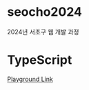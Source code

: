 # seocho2024
2024년 서초구 웹 개발 과정


# TypeScript
[Playground Link](https://www.typescriptlang.org/play/?#code/MYewdgzgLgBBBccoCcCWYDmMC8MDkAhgEbB4DcAUBAHQA2ApplABaUUOwCeiYArgLZF6ySpxwwAjACYAzJVCQQDOiAwAKCABoYnAJRkgA)